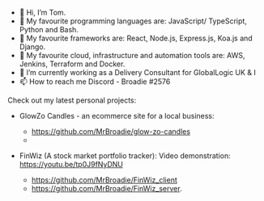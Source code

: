 - 👋 Hi, I’m Tom.
- 👾 My favourite programming languages are: JavaScript/ TypeScript, Python and Bash.
- 🤖 My favourite frameworks are: React, Node.js, Express.js, Koa.js and Django.
- 💾 My favourite cloud, infrastructure and automation tools are: AWS, Jenkins, Terraform and Docker.
- 🌱 I’m currently working as a Delivery Consultant for GlobalLogic UK & I
- 📫 How to reach me Discord - Broadie #2576

Check out my latest personal projects:
- GlowZo Candles - an ecommerce site for a local business:
    - https://github.com/MrBroadie/glow-zo-candles
    - <deployed link here>

- FinWiz (A stock market portfolio tracker): Video demonstration: https://youtu.be/tp0J9fNyDNU
    - https://github.com/MrBroadie/FinWiz_client
    - https://github.com/MrBroadie/FinWiz_server. 
